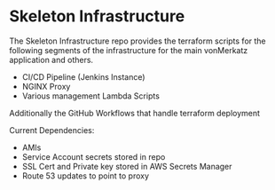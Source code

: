 # Skeleton Infrastructure

The Skeleton Infrastructure repo provides the terraform scripts for the following segments of the infrastructure for the main vonMerkatz application and others.

- CI/CD Pipeline (Jenkins Instance)
- NGINX Proxy
- Various management Lambda Scripts

Additionally the GitHub Workflows that handle terraform deployment

Current Dependencies:
- AMIs
- Service Account secrets stored in repo
- SSL Cert and Private key stored in AWS Secrets Manager
- Route 53 updates to point to proxy

